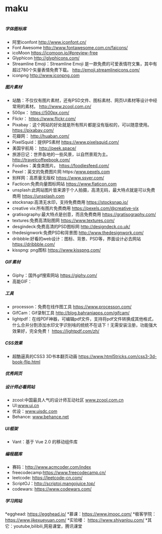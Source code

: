 # maku
#
##### 字体图标库
* 阿里iconfont
http://www.iconfont.cn/
* Font Awesome
http://www.fontawesome.com.cn/faicons/
* icoMoon
https://icomoon.io/#preview-free
* Glyphicon
http://glyphicons.com/
* Streamline Emoji：Streamline Emoji 是一款免费的可爱表情符文集，其中有超过780个矢量表情免费下载。
http://emoji.streamlineicons.com/
* iconpng
http://www.iconpng.com

##### 图片素材
* 站酷：不仅仅有图片素材，还有PSD文件、图标素材、网页UI素材等设计中经常用的素材。
http://www.zcool.com.cn/
* 500px：
https://500px.com/
* Flickr：
https://www.flickr.com/
* Pixabay：这个网站的好处就是所有照片都是没有版权的，可以随意使用。
https://pixabay.com/
* 花瓣网：
http://huaban.com/
* PixelSquid：提供PS素材
https://www.pixelsquid.com/
* 美国宇航局：
http://peek.space/
* 旅游日记：世界各地的一些风景，以自然景观为主。
http://travelcoffeebook.com/
* Foodies：美食类图片。
https://foodiesfeed.com/
* Pexel：英文的免费图片网
https:/www.pexels.com
* 别样网：高质量无版权
https://www.ssyer.com/
* Facticon:免费向量图标网站
https://www.flaticon.com
* unsplash:此网站图片皆来源于个人拍摄，高清无码，最大特点就是可以免费商用
https://unsplash.com
* stocksnap:高清无水印，支持免费商用
https://stocksnap.io/
* creative vix:所有图片免费商用
https://pexels.com/@creative-vix
* gratisography:最大特点是创意，而且免费商用
https://gratisography.com/
* textures:免费高清贴图网
https://www.textures.com/
* desgindeck:免费高清的PSD图标网
http://designdeck.co.uk/
* thedesignwork:免费PSD和背景图
http://www.thedesignwork.com/
* dribbble:好看的web设计：图标、背景、PSD等，界面设计必去网站
https://dribbble.com/
* kisspng: png图标
https://www.kisspng.com/

##### GIF素材
* Giphy：国外gif搜索网站
https://giphy.com/
* 高能GIF：

##### 工具
* processon：免费在线作图工具
https://www.processon.com/
* GifCam：Gif录制工具
http://blog.bahraniapps.com/gifcam/
* lightpdf：在线PDF神器，可编辑pdf文件，支持将pdf文件转换成其他格式，什么合并分割添加水印文字识别啥的统统不在话下！无需安装注册，功能强大效果好，完全免费！
https://lightpdf.com/zh/

##### CSS效果
* 超酷逼真的CSS3 3D书本翻页动画
https://www.html5tricks.com/css3-3d-book-flip.html

##### 优秀网页


##### 设计师必看网站
* zcool:中国最具人气的设计师互动社区
www.zcool.com.cn
* UI:www.ui.cn
* 优设：www.uisdc.com
* Behance: www.behance.net

##### UI框架
* Vant：基于 Vue 2.0 的移动组件库

##### 编程题库
* 赛码：http://www.acmcoder.com/index
* freecodecamp:https://www.freecodecamp.cn/
* leetcode: https://leetcode-cn.com/
* ScriptOJ：http://scriptoj.mangojuice.top/
* codewars: https://www.codewars.com/

##### 学习网站
*egghead: https://egghead.io/
*慕课：https://www.imooc.com/
*极客学院：https://www.jikexueyuan.com/
*实验楼： https://www.shiyanlou.com/
*其它：youtube,bilibili,网易课堂，腾讯课堂